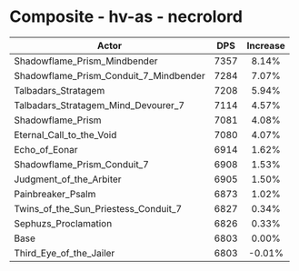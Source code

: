 # Composite - hv-as - necrolord
| Actor | DPS | Increase |
|---|:---:|:---:|
|Shadowflame_Prism_Mindbender|7357|8.14%|
|Shadowflame_Prism_Conduit_7_Mindbender|7284|7.07%|
|Talbadars_Stratagem|7208|5.94%|
|Talbadars_Stratagem_Mind_Devourer_7|7114|4.57%|
|Shadowflame_Prism|7081|4.08%|
|Eternal_Call_to_the_Void|7080|4.07%|
|Echo_of_Eonar|6914|1.62%|
|Shadowflame_Prism_Conduit_7|6908|1.53%|
|Judgment_of_the_Arbiter|6905|1.50%|
|Painbreaker_Psalm|6873|1.02%|
|Twins_of_the_Sun_Priestess_Conduit_7|6827|0.34%|
|Sephuzs_Proclamation|6826|0.33%|
|Base|6803|0.00%|
|Third_Eye_of_the_Jailer|6803|-0.01%|
